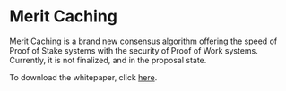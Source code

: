 # Merit Caching

Merit Caching is a brand new consensus algorithm offering the speed of Proof of Stake systems with the security of Proof of Work systems. Currently, it is not finalized, and in the proposal state.

To download the whitepaper, click [here](https://github.com/EmberCrypto/Merit-Caching/blob/master/Merit%20Caching%20Algorithm.pdf).
